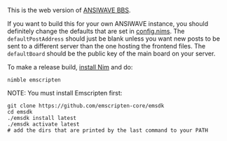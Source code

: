 This is the web version of [ANSIWAVE BBS](https://github.com/ansiwave/ansiwave_bbs).

If you want to build this for your own ANSIWAVE instance, you should definitely change the defaults that are set in [config.nims](config.nims). The `defaultPostAddress` should just be blank unless you want new posts to be sent to a different server than the one hosting the frontend files. The `defaultBoard` should be the public key of the main board on your server.

To make a release build, [install Nim](https://nim-lang.org/install.html) and do:

```
nimble emscripten
```

NOTE: You must install Emscripten first:

```
git clone https://github.com/emscripten-core/emsdk
cd emsdk
./emsdk install latest
./emsdk activate latest
# add the dirs that are printed by the last command to your PATH
```
